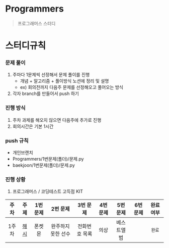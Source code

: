 # Programmers
> 프로그래머스 스터디 

# 스터디규칙 </br>
### 문제 풀이
1. 주마다 1문제씩 선정해서 문제 풀이를 진행 
   - 개념 + 알고리즘 + 풀이방식 노션에 정리 및 설명
   - ex) 회의전까지 다음주 문제를 선정해오고 풀어오는 방식
2. 각자 branch를 만들어서 push 하기

### 진행 방식 </br>
1. 주차 과제를 해오지 않으면 다음주에 추가로 진행
2. 회의시간은 기본 1시간


### push 규칙 </br>
- 개인브랜치
- Programmers/1번문제(폴더)/문제.py
- baekjoon/1번문제(폴더)/문제.py


### 진행 상황 </br>
1. 프로그래머스 / 코딩테스트 고득점 KIT

| 주차   | 주제 | 1번 문제              | 2번 문제                | 3번 문제             | 4번 문제 | 5번 문제    | 6번 문제    | 완료 여부 |
| :--:   | :--: | :--:                 | :--:                    | :--:                | :--:    | :--:        | :--:       | :--:      |
| 1주차   | [해시](https://school.programmers.co.kr/learn/courses/30/parts/12077) | 폰켓몬               | 완주하지 못한 선수       | 전화번호 목록         | 의상     | 베스트앨범 |             |   `완료`     |
